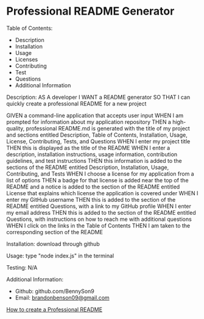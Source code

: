 # Professional README Generator

Table of Contents:

- Description
- Installation
- Usage
- Licenses
- Contributing
- Test
- Questions
- Additional Information

Description:
AS A developer
I WANT a README generator
SO THAT I can quickly create a professional README for a new project

GIVEN a command-line application that accepts user input
WHEN I am prompted for information about my application repository
THEN a high-quality, professional README.md is generated with the title of my project and sections entitled Description, Table of Contents, Installation, Usage, License, Contributing, Tests, and Questions
WHEN I enter my project title
THEN this is displayed as the title of the README
WHEN I enter a description, installation instructions, usage information, contribution guidelines, and test instructions
THEN this information is added to the sections of the README entitled Description, Installation, Usage, Contributing, and Tests
WHEN I choose a license for my application from a list of options
THEN a badge for that license is added near the top of the README and a notice is added to the section of the README entitled License that explains which license the application is covered under
WHEN I enter my GitHub username
THEN this is added to the section of the README entitled Questions, with a link to my GitHub profile
WHEN I enter my email address
THEN this is added to the section of the README entitled Questions, with instructions on how to reach me with additional questions
WHEN I click on the links in the Table of Contents
THEN I am taken to the corresponding section of the README

Installation:
download through github

Usage:
type "node index.js" in the terminal

Testing:
N/A

Additional Information:

- Github: github.com/BennySon9
- Email: brandonbenson09@gmail.com

[How to create a Professional README](https://coding-boot-camp.github.io/full-stack/github/professional-readme-guide)
